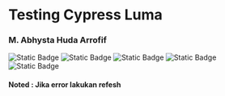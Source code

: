 # Testing Cypress Luma

### M. Abhysta Huda Arrofif
<img alt="Static Badge" src="https://img.shields.io/badge/Cypress-green"> <img alt="Static Badge" src="https://img.shields.io/badge/Cypress-Testing-green"> <img alt="Static Badge" src="https://img.shields.io/badge/JavaScript-yellow"> <img alt="Static Badge" src="https://img.shields.io/badge/E2E-Testing-blue"> <img alt="Static Badge" src="https://img.shields.io/badge/Automation-Testing-green">
#### Noted : Jika error lakukan refesh
